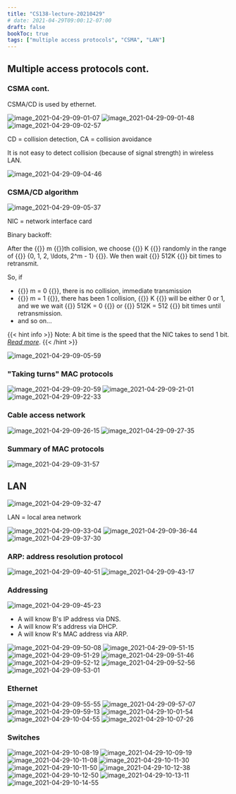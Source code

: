 ```yaml
---
title: "CS138-lecture-20210429"
# date: 2021-04-29T09:00:12-07:00
draft: false
bookToc: true
tags: ["multiple access protocols", "CSMA", "LAN"]
---
```


## Multiple access protocols cont.

### CSMA cont.

CSMA/CD is used by ethernet.

![image_2021-04-29-09-01-07](/notes/image_2021-04-29-09-01-07.png)
![image_2021-04-29-09-01-48](/notes/image_2021-04-29-09-01-48.png)
![image_2021-04-29-09-02-57](/notes/image_2021-04-29-09-02-57.png)

CD = collision detection, CA = collision avoidance

It is not easy to detect collision (because of signal strength) in wireless LAN.

![image_2021-04-29-09-04-46](/notes/image_2021-04-29-09-04-46.png)

### CSMA/CD algorithm

![image_2021-04-29-09-05-37](/notes/image_2021-04-29-09-05-37.png)

NIC = network interface card

Binary backoff:

After the {{<k>}} m {{</k>}}th collision, we choose {{<k>}} K {{</k>}} randomly in the range of {{<k>}} \{0, 1, 2, \ldots, 2^m - 1\} {{</k>}}.
We then wait {{<k>}} 512K {{</k>}} bit times to retransmit.

So, if
- {{<k>}} m = 0 {{</k>}}, there is no collision, immediate transmission
- {{<k>}} m = 1 {{</k>}}, there has been 1 collision, {{<k>}} K {{</k>}} will be either 0 or 1, and we we wait {{<k>}} 512K = 0 {{</k>}} or {{<k>}} 512K = 512 {{</k>}} bit times until retransmission.
- and so on...

{{< hint info >}}
Note: A bit time is the speed that the NIC takes to send 1 bit. [*Read more*](https://en.wikipedia.org/wiki/Bit_time).
{{< /hint >}}

![image_2021-04-29-09-05-59](/notes/image_2021-04-29-09-05-59.png)

### "Taking turns" MAC protocols

![image_2021-04-29-09-20-59](/notes/image_2021-04-29-09-20-59.png)
![image_2021-04-29-09-21-01](/notes/image_2021-04-29-09-21-01.png)
![image_2021-04-29-09-22-33](/notes/image_2021-04-29-09-22-33.png)

### Cable access network

![image_2021-04-29-09-26-15](/notes/image_2021-04-29-09-26-15.png)
![image_2021-04-29-09-27-35](/notes/image_2021-04-29-09-27-35.png)

### Summary of MAC protocols

![image_2021-04-29-09-31-57](/notes/image_2021-04-29-09-31-57.png)

## LAN

![image_2021-04-29-09-32-47](/notes/image_2021-04-29-09-32-47.png)

LAN = local area network

![image_2021-04-29-09-33-04](/notes/image_2021-04-29-09-33-04.png)
![image_2021-04-29-09-36-44](/notes/image_2021-04-29-09-36-44.png)
![image_2021-04-29-09-37-30](/notes/image_2021-04-29-09-37-30.png)

### ARP: address resolution protocol

![image_2021-04-29-09-40-51](/notes/image_2021-04-29-09-40-51.png)
![image_2021-04-29-09-43-17](/notes/image_2021-04-29-09-43-17.png)

### Addressing

![image_2021-04-29-09-45-23](/notes/image_2021-04-29-09-45-23.png)

- A will know B's IP address via DNS.
- A will know R's address via DHCP.
- A will know R's MAC address via ARP.

![image_2021-04-29-09-50-08](/notes/image_2021-04-29-09-50-08.png)
![image_2021-04-29-09-51-15](/notes/image_2021-04-29-09-51-15.png)
![image_2021-04-29-09-51-29](/notes/image_2021-04-29-09-51-29.png)
![image_2021-04-29-09-51-46](/notes/image_2021-04-29-09-51-46.png)
![image_2021-04-29-09-52-12](/notes/image_2021-04-29-09-52-12.png)
![image_2021-04-29-09-52-56](/notes/image_2021-04-29-09-52-56.png)
![image_2021-04-29-09-53-01](/notes/image_2021-04-29-09-53-01.png)

### Ethernet

![image_2021-04-29-09-55-55](/notes/image_2021-04-29-09-55-55.png)
![image_2021-04-29-09-57-07](/notes/image_2021-04-29-09-57-07.png)
![image_2021-04-29-09-59-13](/notes/image_2021-04-29-09-59-13.png)
![image_2021-04-29-10-01-54](/notes/image_2021-04-29-10-01-54.png)
![image_2021-04-29-10-04-55](/notes/image_2021-04-29-10-04-55.png)
![image_2021-04-29-10-07-26](/notes/image_2021-04-29-10-07-26.png)

### Switches

![image_2021-04-29-10-08-19](/notes/image_2021-04-29-10-08-19.png)
![image_2021-04-29-10-09-19](/notes/image_2021-04-29-10-09-19.png)
![image_2021-04-29-10-11-08](/notes/image_2021-04-29-10-11-08.png)
![image_2021-04-29-10-11-30](/notes/image_2021-04-29-10-11-30.png)
![image_2021-04-29-10-11-50](/notes/image_2021-04-29-10-11-50.png)
![image_2021-04-29-10-12-38](/notes/image_2021-04-29-10-12-38.png)
![image_2021-04-29-10-12-50](/notes/image_2021-04-29-10-12-50.png)
![image_2021-04-29-10-13-11](/notes/image_2021-04-29-10-13-11.png)
![image_2021-04-29-10-14-55](/notes/image_2021-04-29-10-14-55.png)

